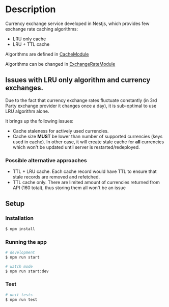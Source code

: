 # Description

Currency exchange service developed in Nestjs, which provides few exchange rate caching algorithms:

- LRU only cache
- LRU + TTL cache

Algorithms are defined in [CacheModule](src/cache/cache.module.ts)

Algorithms can be changed in [ExchangeRateModule](src/exchange-rate/exchange-rate.module.ts)

## Issues with LRU only algorithm and currency exchanges.

Due to the fact that currency exchange rates fluctuate constantly (in 3rd Party exchange provider it changes once a day), it is sub-optimal to use LRU algorithm alone.

It brings up the following issues:

- Cache staleness for actively used currencies.
- Cache size **MUST** be lower than number of supported currencies (keys used in cache). In other case, it will create stale cache for **all** currencies which won't be updated until server is restarted/redeployed.

### Possible alternative approaches

- TTL + LRU cache. Each cache record would have TTL to ensure that stale records are removed and refetched.
- TTL cache only. There are limited amount of currencies returned from API (160 total), thus storing them all won't be an issue

## Setup

### Installation

```bash
$ npm install
```

### Running the app

```bash
# development
$ npm run start

# watch mode
$ npm run start:dev
```

### Test

```bash
# unit tests
$ npm run test
```
